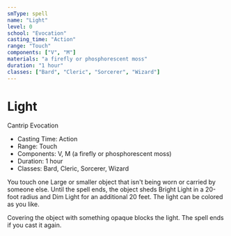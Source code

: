 ```yaml
---
smType: spell
name: "Light"
level: 0
school: "Evocation"
casting_time: "Action"
range: "Touch"
components: ["V", "M"]
materials: "a firefly or phosphorescent moss"
duration: "1 hour"
classes: ["Bard", "Cleric", "Sorcerer", "Wizard"]
---
```


# Light
Cantrip Evocation

- Casting Time: Action
- Range: Touch
- Components: V, M (a firefly or phosphorescent moss)
- Duration: 1 hour
- Classes: Bard, Cleric, Sorcerer, Wizard

You touch one Large or smaller object that isn't being worn or carried by someone else. Until the spell ends, the object sheds Bright Light in a 20-foot radius and Dim Light for an additional 20 feet. The light can be colored as you like.

Covering the object with something opaque blocks the light. The spell ends if you cast it again.

